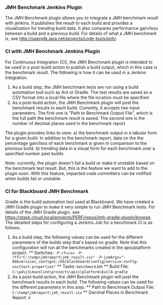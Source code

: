 
### JMH Benchmark Jenkins Plugin ###

The JMH Benchmark plugin allows you to integrate a JMH benchmark result with jenkins. It publishes the result to each build and provides a visualization for trending build data. It also compares performance gain/loss between a build and a previous build. For details of what a JMH benchmark is, see http://openjdk.java.net/projects/code-tools/jmh/.

### CI with JMH Benchmark Jenkins Plugin ###

For Continuous Integration (CI), the JMH Benchmark plugin is intended to be used in a post-build action to publish a build output, which in this case is the benchmark result. The following is how it can be used in a Jenkins integration.
1. As a build step, the JMH benchmark tests are run using a build automation tool such as Ant or Gradle. The test results are saved as a CSV format into a local file where the file location must be specified. 
2. As a post-build action, the JMH Benchmark plugin will post the benchmark results to each build. Currently, it accepts two input parameters. The first one is "Path to Benchmark Output File", which is the full path the benchmark result is saved. The second one is the number of decimal places used in the benchmark report.

The plugin provides links to view:
a) the benchmark output in a tabular form for a given build. In addition to the benchmark report, data on the the percentage gain/loss of each benchmark is given in comparison to the previous build.
b) trending data in a visual form for each benchmark over a specified number past builds

*Note:* currently, the plugin doesn't fail a build or make it unstable based on the benchmark test result. But, this is the feature we want to add to the plugin soon. With this feature, impacted code committers can be notified when builds fail or unstable.

### CI for Blackboard JMH Benchmark ###

Gradle is the build automation tool used at Blackboard. We have created a JMH Gradle plugin to make it very simple to run JMH Benchmark tests. For details of the JMH Gradle plugin, see https://stash.cloud.local/projects/PERF/repos/jmh-gradle-plugin/browse. The detailed steps for configuring a Jenkins Job for a benchmark CI is as follows.
1. As a build step, the following values can be used for the different parameters of the builds step that's based on gradle. Note that this configuration will run all the benchmarks created in the apis/platform project.
** Switches: `-P-rf=csv -P-rff="C:\temp\jmhreport\jmh_result.csv" -P-jvmArgs="-Dbbservices_config=C:/bb/blackboard/config/service-config-unittest.properties"` 
** Tasks: `benchmarkJmh`
** Build File: `C:\p4\LS\mainline\projects\apis\platform\build.gradle`
2. As a post-build action, the JMH Benchmark plugin will post the benchmark results to each build. The following values can be used for the different parameters in this step.
** Path to Benchmark Output File: `C:\temp\jmhreport\jmh_result.csv`
** Decimal Places in Benchmark Report: `4`
